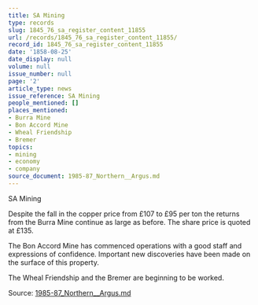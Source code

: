 ```yaml
---
title: SA Mining
type: records
slug: 1845_76_sa_register_content_11855
url: /records/1845_76_sa_register_content_11855/
record_id: 1845_76_sa_register_content_11855
date: '1858-08-25'
date_display: null
volume: null
issue_number: null
page: '2'
article_type: news
issue_reference: SA Mining
people_mentioned: []
places_mentioned:
- Burra Mine
- Bon Accord Mine
- Wheal Friendship
- Bremer
topics:
- mining
- economy
- company
source_document: 1985-87_Northern__Argus.md
---
```


SA Mining

Despite the fall in the copper price from £107 to £95 per ton the returns from the Burra Mine continue as large as before.  The share price is quoted at £135.

The Bon Accord Mine has commenced operations with a good staff and expressions of confidence.  Important new discoveries have been made on the surface of this property.

The Wheal Friendship and the Bremer are beginning to be worked.

Source: [1985-87_Northern__Argus.md](/downloads/markdown/1985-87_Northern__Argus.md)
